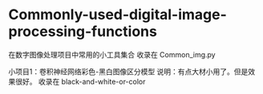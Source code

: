 # Commonly-used-digital-image-processing-functions
在数字图像处理项目中常用的小工具集合
收录在 Common_img.py

小项目1：卷积神经网络彩色-黑白图像区分模型
说明：有点大材小用了。但是效果很好。
收录在 black-and-white-or-color

